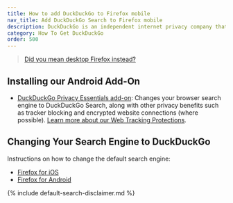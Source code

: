 ```yaml
---
title: How to add DuckDuckGo to Firefox mobile
nav_title: Add DuckDuckGo Search to Firefox mobile
description: DuckDuckGo is an independent internet privacy company that offers a private alternative to Google search & Chrome in one free app.
category: How To Get DuckDuckGo
order: 500
---
```


> <a href="{{ site.baseurl }}/desktop/firefox">Did you mean desktop Firefox instead?</a>

## Installing our Android Add-On

-   [DuckDuckGo Privacy Essentials add-on](https://addons.mozilla.org/en-US/android/addon/duckduckgo-for-firefox/): Changes your browser search engine to DuckDuckGo Search, along with other privacy benefits such as tracker blocking and encrypted website connections (where possible). <a href="{{ site.baseurl }}/privacy/web-tracking-protections/">Learn more about our Web Tracking Protections</a>.

## Changing Your Search Engine to DuckDuckGo

Instructions on how to change the default search engine:

-   [Firefox for iOS](https://support.mozilla.org/en-US/kb/change-your-default-search-engine-firefox-ios)
-   [Firefox for Android](https://support.mozilla.org/en-US/kb/manage-my-default-search-engines-firefox-android)

{% include default-search-disclaimer.md %}
